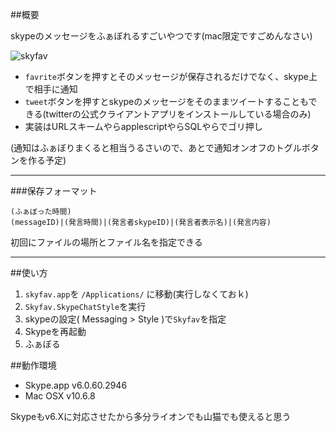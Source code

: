 ##概要

skypeのメッセージをふぁぼれるすごいやつです(mac限定ですごめんなさい)

![skyfav](http://dl.dropbox.com/u/31377211/Bloodrop/skyfav.png "skyfav")

- `favrite`ボタンを押すとそのメッセージが保存されるだけでなく、skype上で相手に通知
- `tweet`ボタンを押すとskypeのメッセージをそのままツイートすることもできる(twitterの公式クライアントアプリをインストールしている場合のみ)
- 実装はURLスキームやらapplescriptやらSQLやらでゴリ押し

(通知はふぁぼりまくると相当うるさいので、あとで通知オンオフのトグルボタンを作る予定)

***

###保存フォーマット
```
(ふぁぼった時間)
(messageID)|(発言時間)|(発言者skypeID)|(発言者表示名)|(発言内容)
```
初回にファイルの場所とファイル名を指定できる

***



##使い方
1. `skyfav.app`を `/Applications/` に移動(実行しなくておｋ)
2. `Skyfav.SkypeChatStyle`を実行
3. skypeの設定( Messaging > Style )で`Skyfav`を指定
4. Skypeを再起動
5. ふぁぼる

##動作環境
- Skype.app v6.0.60.2946
- Mac OSX v10.6.8

Skypeもv6.Xに対応させたから多分ライオンでも山猫でも使えると思う
